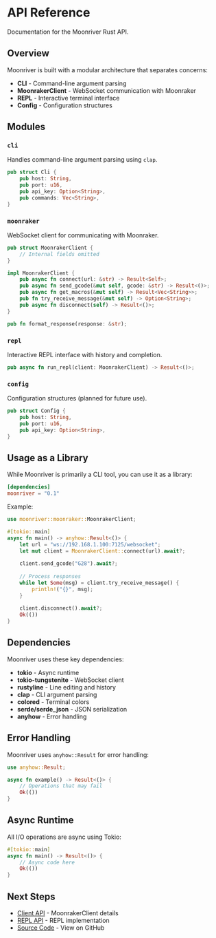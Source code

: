 # API Reference

Documentation for the Moonriver Rust API.

## Overview

Moonriver is built with a modular architecture that separates concerns:

- **CLI** - Command-line argument parsing
- **MoonrakerClient** - WebSocket communication with Moonraker
- **REPL** - Interactive terminal interface
- **Config** - Configuration structures

## Modules

### `cli`

Handles command-line argument parsing using `clap`.

```rust
pub struct Cli {
    pub host: String,
    pub port: u16,
    pub api_key: Option<String>,
    pub commands: Vec<String>,
}
```

### `moonraker`

WebSocket client for communicating with Moonraker.

```rust
pub struct MoonrakerClient {
    // Internal fields omitted
}

impl MoonrakerClient {
    pub async fn connect(url: &str) -> Result<Self>;
    pub async fn send_gcode(&mut self, gcode: &str) -> Result<()>;
    pub async fn get_macros(&mut self) -> Result<Vec<String>>;
    pub fn try_receive_message(&mut self) -> Option<String>;
    pub async fn disconnect(self) -> Result<()>;
}

pub fn format_response(response: &str);
```

### `repl`

Interactive REPL interface with history and completion.

```rust
pub async fn run_repl(client: MoonrakerClient) -> Result<()>;
```

### `config`

Configuration structures (planned for future use).

```rust
pub struct Config {
    pub host: String,
    pub port: u16,
    pub api_key: Option<String>,
}
```

## Usage as a Library

While Moonriver is primarily a CLI tool, you can use it as a library:

```toml
[dependencies]
moonriver = "0.1"
```

Example:

```rust
use moonriver::moonraker::MoonrakerClient;

#[tokio::main]
async fn main() -> anyhow::Result<()> {
    let url = "ws://192.168.1.100:7125/websocket";
    let mut client = MoonrakerClient::connect(url).await?;
    
    client.send_gcode("G28").await?;
    
    // Process responses
    while let Some(msg) = client.try_receive_message() {
        println!("{}", msg);
    }
    
    client.disconnect().await?;
    Ok(())
}
```

## Dependencies

Moonriver uses these key dependencies:

- **tokio** - Async runtime
- **tokio-tungstenite** - WebSocket client
- **rustyline** - Line editing and history
- **clap** - CLI argument parsing
- **colored** - Terminal colors
- **serde/serde_json** - JSON serialization
- **anyhow** - Error handling

## Error Handling

Moonriver uses `anyhow::Result` for error handling:

```rust
use anyhow::Result;

async fn example() -> Result<()> {
    // Operations that may fail
    Ok(())
}
```

## Async Runtime

All I/O operations are async using Tokio:

```rust
#[tokio::main]
async fn main() -> Result<()> {
    // Async code here
    Ok(())
}
```

## Next Steps

- [Client API](/api/client) - MoonrakerClient details
- [REPL API](/api/repl) - REPL implementation
- [Source Code](https://github.com/willpuckett/moonriver) - View on GitHub

